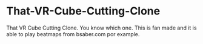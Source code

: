 # That-VR-Cube-Cutting-Clone
That VR Cube Cutting Clone. You know which one. This is fan made and it is able to play beatmaps from bsaber.com por example.

